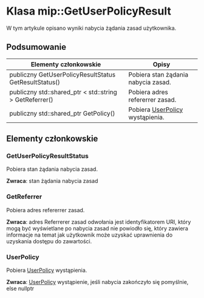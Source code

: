 # <a name="class-mipgetuserpolicyresult"></a>Klasa mip::GetUserPolicyResult 
W tym artykule opisano wyniki nabycia żądania zasad użytkownika.
  
## <a name="summary"></a>Podsumowanie
 Elementy członkowskie                        | Opisy                                
--------------------------------|---------------------------------------------
 publiczny GetUserPolicyResultStatus GetResultStatus()  |  Pobiera stan żądania nabycia zasad.
publiczny std::shared_ptr < std::string > GetReferrer()  |  Pobiera adres refererrer zasad.
publiczny std::shared_ptr<UserPolicy> GetPolicy()  |  Pobiera [UserPolicy](class_mip_userpolicy.md) wystąpienia.
  
## <a name="members"></a>Elementy członkowskie
  
### <a name="getuserpolicyresultstatus"></a>GetUserPolicyResultStatus
Pobiera stan żądania nabycia zasad.

  
**Zwraca**: stan żądania nabycia zasad
  
### <a name="getreferrer"></a>GetReferrer
Pobiera adres refererrer zasad.

  
**Zwraca**: adres Referrerer zasad odwołania jest identyfikatorem URI, który mogą być wyświetlane po nabycia zasad nie powiodło się, który zawiera informacje na temat jak użytkownik może uzyskać uprawnienia do uzyskania dostępu do zawartości.
  
### <a name="userpolicy"></a>UserPolicy
Pobiera [UserPolicy](class_mip_userpolicy.md) wystąpienia.

  
**Zwraca**: [UserPolicy](class_mip_userpolicy.md) wystąpienie, jeśli nabycia zakończyło się pomyślnie, else nullptr